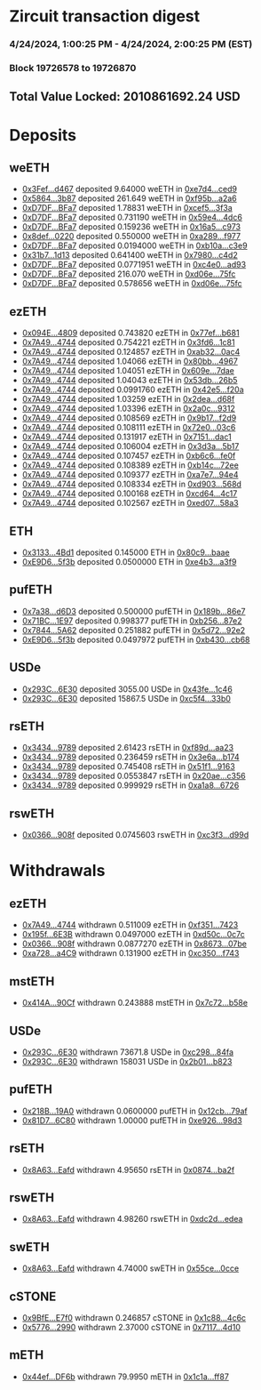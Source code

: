 # Zircuit transaction digest
### 4/24/2024, 1:00:25 PM - 4/24/2024, 2:00:25 PM (EST)
### Block 19726578 to 19726870

## Total Value Locked: 2010861692.24 USD

# Deposits
## weETH
- [0x3Fef...d467](https://etherscan.io/address/0x3Fef66D6B3F6b6553A6F2B63FbA6A1986d5cd467) deposited 9.64000 weETH in [0xe7d4...ced9](https://etherscan.io/tx/0x3Fef66D6B3F6b6553A6F2B63FbA6A1986d5cd467)
- [0x5864...3b87](https://etherscan.io/address/0x58649f377801890a3d1A73720c3148e099153b87) deposited 261.649 weETH in [0xf95b...a2a6](https://etherscan.io/tx/0x58649f377801890a3d1A73720c3148e099153b87)
- [0xD7DF...BFa7](https://etherscan.io/address/0xD7DF7E085214743530afF339aFC420c7c720BFa7) deposited 1.78831 weETH in [0xcef5...3f3a](https://etherscan.io/tx/0xD7DF7E085214743530afF339aFC420c7c720BFa7)
- [0xD7DF...BFa7](https://etherscan.io/address/0xD7DF7E085214743530afF339aFC420c7c720BFa7) deposited 0.731190 weETH in [0x59e4...4dc6](https://etherscan.io/tx/0xD7DF7E085214743530afF339aFC420c7c720BFa7)
- [0xD7DF...BFa7](https://etherscan.io/address/0xD7DF7E085214743530afF339aFC420c7c720BFa7) deposited 0.159236 weETH in [0x16a5...c973](https://etherscan.io/tx/0xD7DF7E085214743530afF339aFC420c7c720BFa7)
- [0x8def...0220](https://etherscan.io/address/0x8def0445479F5B57Df0A065Ea85ec3485fc40220) deposited 0.550000 weETH in [0xa289...f977](https://etherscan.io/tx/0x8def0445479F5B57Df0A065Ea85ec3485fc40220)
- [0xD7DF...BFa7](https://etherscan.io/address/0xD7DF7E085214743530afF339aFC420c7c720BFa7) deposited 0.0194000 weETH in [0xb10a...c3e9](https://etherscan.io/tx/0xD7DF7E085214743530afF339aFC420c7c720BFa7)
- [0x31b7...1d13](https://etherscan.io/address/0x31b7245Ad146553C4ac55B518c56Dd19BDD81d13) deposited 0.641400 weETH in [0x7980...c4d2](https://etherscan.io/tx/0x31b7245Ad146553C4ac55B518c56Dd19BDD81d13)
- [0xD7DF...BFa7](https://etherscan.io/address/0xD7DF7E085214743530afF339aFC420c7c720BFa7) deposited 0.0771951 weETH in [0xc4e0...ad93](https://etherscan.io/tx/0xD7DF7E085214743530afF339aFC420c7c720BFa7)
- [0xD7DF...BFa7](https://etherscan.io/address/0xD7DF7E085214743530afF339aFC420c7c720BFa7) deposited 216.070 weETH in [0xd06e...75fc](https://etherscan.io/tx/0xD7DF7E085214743530afF339aFC420c7c720BFa7)
- [0xD7DF...BFa7](https://etherscan.io/address/0xD7DF7E085214743530afF339aFC420c7c720BFa7) deposited 0.578656 weETH in [0xd06e...75fc](https://etherscan.io/tx/0xD7DF7E085214743530afF339aFC420c7c720BFa7)
## ezETH
- [0x094E...4809](https://etherscan.io/address/0x094EB64Ef973ADfF47779F992c0f0f43d8444809) deposited 0.743820 ezETH in [0x77ef...b681](https://etherscan.io/tx/0x094EB64Ef973ADfF47779F992c0f0f43d8444809)
- [0x7A49...4744](https://etherscan.io/address/0x7A493Be5c2ce014cD049Bf178a1ac0Db1B434744) deposited 0.754221 ezETH in [0x3fd6...1c81](https://etherscan.io/tx/0x7A493Be5c2ce014cD049Bf178a1ac0Db1B434744)
- [0x7A49...4744](https://etherscan.io/address/0x7A493Be5c2ce014cD049Bf178a1ac0Db1B434744) deposited 0.124857 ezETH in [0xab32...0ac4](https://etherscan.io/tx/0x7A493Be5c2ce014cD049Bf178a1ac0Db1B434744)
- [0x7A49...4744](https://etherscan.io/address/0x7A493Be5c2ce014cD049Bf178a1ac0Db1B434744) deposited 1.04066 ezETH in [0x80bb...4967](https://etherscan.io/tx/0x7A493Be5c2ce014cD049Bf178a1ac0Db1B434744)
- [0x7A49...4744](https://etherscan.io/address/0x7A493Be5c2ce014cD049Bf178a1ac0Db1B434744) deposited 1.04051 ezETH in [0x609e...7dae](https://etherscan.io/tx/0x7A493Be5c2ce014cD049Bf178a1ac0Db1B434744)
- [0x7A49...4744](https://etherscan.io/address/0x7A493Be5c2ce014cD049Bf178a1ac0Db1B434744) deposited 1.04043 ezETH in [0x53db...26b5](https://etherscan.io/tx/0x7A493Be5c2ce014cD049Bf178a1ac0Db1B434744)
- [0x7A49...4744](https://etherscan.io/address/0x7A493Be5c2ce014cD049Bf178a1ac0Db1B434744) deposited 0.0991760 ezETH in [0x42e5...f20a](https://etherscan.io/tx/0x7A493Be5c2ce014cD049Bf178a1ac0Db1B434744)
- [0x7A49...4744](https://etherscan.io/address/0x7A493Be5c2ce014cD049Bf178a1ac0Db1B434744) deposited 1.03259 ezETH in [0x2dea...d68f](https://etherscan.io/tx/0x7A493Be5c2ce014cD049Bf178a1ac0Db1B434744)
- [0x7A49...4744](https://etherscan.io/address/0x7A493Be5c2ce014cD049Bf178a1ac0Db1B434744) deposited 1.03396 ezETH in [0x2a0c...9312](https://etherscan.io/tx/0x7A493Be5c2ce014cD049Bf178a1ac0Db1B434744)
- [0x7A49...4744](https://etherscan.io/address/0x7A493Be5c2ce014cD049Bf178a1ac0Db1B434744) deposited 0.108569 ezETH in [0x9b17...f2d9](https://etherscan.io/tx/0x7A493Be5c2ce014cD049Bf178a1ac0Db1B434744)
- [0x7A49...4744](https://etherscan.io/address/0x7A493Be5c2ce014cD049Bf178a1ac0Db1B434744) deposited 0.108111 ezETH in [0x72e0...03c6](https://etherscan.io/tx/0x7A493Be5c2ce014cD049Bf178a1ac0Db1B434744)
- [0x7A49...4744](https://etherscan.io/address/0x7A493Be5c2ce014cD049Bf178a1ac0Db1B434744) deposited 0.131917 ezETH in [0x7151...dac1](https://etherscan.io/tx/0x7A493Be5c2ce014cD049Bf178a1ac0Db1B434744)
- [0x7A49...4744](https://etherscan.io/address/0x7A493Be5c2ce014cD049Bf178a1ac0Db1B434744) deposited 0.106004 ezETH in [0x3d3a...5b17](https://etherscan.io/tx/0x7A493Be5c2ce014cD049Bf178a1ac0Db1B434744)
- [0x7A49...4744](https://etherscan.io/address/0x7A493Be5c2ce014cD049Bf178a1ac0Db1B434744) deposited 0.107457 ezETH in [0xb6c6...fe0f](https://etherscan.io/tx/0x7A493Be5c2ce014cD049Bf178a1ac0Db1B434744)
- [0x7A49...4744](https://etherscan.io/address/0x7A493Be5c2ce014cD049Bf178a1ac0Db1B434744) deposited 0.108389 ezETH in [0xb14c...72ee](https://etherscan.io/tx/0x7A493Be5c2ce014cD049Bf178a1ac0Db1B434744)
- [0x7A49...4744](https://etherscan.io/address/0x7A493Be5c2ce014cD049Bf178a1ac0Db1B434744) deposited 0.109377 ezETH in [0xa7e7...94e4](https://etherscan.io/tx/0x7A493Be5c2ce014cD049Bf178a1ac0Db1B434744)
- [0x7A49...4744](https://etherscan.io/address/0x7A493Be5c2ce014cD049Bf178a1ac0Db1B434744) deposited 0.108334 ezETH in [0xd903...568d](https://etherscan.io/tx/0x7A493Be5c2ce014cD049Bf178a1ac0Db1B434744)
- [0x7A49...4744](https://etherscan.io/address/0x7A493Be5c2ce014cD049Bf178a1ac0Db1B434744) deposited 0.100168 ezETH in [0xcd64...4c17](https://etherscan.io/tx/0x7A493Be5c2ce014cD049Bf178a1ac0Db1B434744)
- [0x7A49...4744](https://etherscan.io/address/0x7A493Be5c2ce014cD049Bf178a1ac0Db1B434744) deposited 0.102567 ezETH in [0xed07...58a3](https://etherscan.io/tx/0x7A493Be5c2ce014cD049Bf178a1ac0Db1B434744)
## ETH
- [0x3133...4Bd1](https://etherscan.io/address/0x3133C76E7acD9F0C68f9bF71EB97440dBE564Bd1) deposited 0.145000 ETH in [0x80c9...baae](https://etherscan.io/tx/0x3133C76E7acD9F0C68f9bF71EB97440dBE564Bd1)
- [0xE9D6...5f3b](https://etherscan.io/address/0xE9D681F1dB4a4A0BdB5C510DBB0d9f87278e5f3b) deposited 0.0500000 ETH in [0xe4b3...a3f9](https://etherscan.io/tx/0xE9D681F1dB4a4A0BdB5C510DBB0d9f87278e5f3b)
## pufETH
- [0x7a38...d6D3](https://etherscan.io/address/0x7a385430cfbfA0550d43Ed6532Def1ca88F5d6D3) deposited 0.500000 pufETH in [0x189b...86e7](https://etherscan.io/tx/0x7a385430cfbfA0550d43Ed6532Def1ca88F5d6D3)
- [0x71BC...1E97](https://etherscan.io/address/0x71BCb66b34915fB08900dFA815D36eca03381E97) deposited 0.998377 pufETH in [0xb256...87e2](https://etherscan.io/tx/0x71BCb66b34915fB08900dFA815D36eca03381E97)
- [0x7844...5A62](https://etherscan.io/address/0x78445206870c52F7E648e57772eBDE7Ac31E5A62) deposited 0.251882 pufETH in [0x5d72...92e2](https://etherscan.io/tx/0x78445206870c52F7E648e57772eBDE7Ac31E5A62)
- [0xE9D6...5f3b](https://etherscan.io/address/0xE9D681F1dB4a4A0BdB5C510DBB0d9f87278e5f3b) deposited 0.0497972 pufETH in [0xb430...cb68](https://etherscan.io/tx/0xE9D681F1dB4a4A0BdB5C510DBB0d9f87278e5f3b)
## USDe
- [0x293C...6E30](https://etherscan.io/address/0x293C6937D8D82e05B01335F7B33FBA0c8e256E30) deposited 3055.00 USDe in [0x43fe...1c46](https://etherscan.io/tx/0x293C6937D8D82e05B01335F7B33FBA0c8e256E30)
- [0x293C...6E30](https://etherscan.io/address/0x293C6937D8D82e05B01335F7B33FBA0c8e256E30) deposited 15867.5 USDe in [0xc5f4...33b0](https://etherscan.io/tx/0x293C6937D8D82e05B01335F7B33FBA0c8e256E30)
## rsETH
- [0x3434...9789](https://etherscan.io/address/0x34349c5569e7B846c3558961552D2202760A9789) deposited 2.61423 rsETH in [0xf89d...aa23](https://etherscan.io/tx/0x34349c5569e7B846c3558961552D2202760A9789)
- [0x3434...9789](https://etherscan.io/address/0x34349c5569e7B846c3558961552D2202760A9789) deposited 0.236459 rsETH in [0x3e6a...b174](https://etherscan.io/tx/0x34349c5569e7B846c3558961552D2202760A9789)
- [0x3434...9789](https://etherscan.io/address/0x34349c5569e7B846c3558961552D2202760A9789) deposited 0.745408 rsETH in [0x51f1...9163](https://etherscan.io/tx/0x34349c5569e7B846c3558961552D2202760A9789)
- [0x3434...9789](https://etherscan.io/address/0x34349c5569e7B846c3558961552D2202760A9789) deposited 0.0553847 rsETH in [0x20ae...c356](https://etherscan.io/tx/0x34349c5569e7B846c3558961552D2202760A9789)
- [0x3434...9789](https://etherscan.io/address/0x34349c5569e7B846c3558961552D2202760A9789) deposited 0.999929 rsETH in [0xa1a8...6726](https://etherscan.io/tx/0x34349c5569e7B846c3558961552D2202760A9789)
## rswETH
- [0x0366...908f](https://etherscan.io/address/0x036696a5b3Ce9B6cC16785Fa8D2d19bA2bf5908f) deposited 0.0745603 rswETH in [0xc3f3...d99d](https://etherscan.io/tx/0x036696a5b3Ce9B6cC16785Fa8D2d19bA2bf5908f)
# Withdrawals
## ezETH
- [0x7A49...4744](https://etherscan.io/address/0x7A493Be5c2ce014cD049Bf178a1ac0Db1B434744) withdrawn 0.511009 ezETH in [0xf351...7423](https://etherscan.io/tx/0x7A493Be5c2ce014cD049Bf178a1ac0Db1B434744)
- [0x195f...6E3B](https://etherscan.io/address/0x195f02b4ab8146163BF1Ccc1725d46cd97B66E3B) withdrawn 0.0497000 ezETH in [0xd50c...0c7c](https://etherscan.io/tx/0x195f02b4ab8146163BF1Ccc1725d46cd97B66E3B)
- [0x0366...908f](https://etherscan.io/address/0x036696a5b3Ce9B6cC16785Fa8D2d19bA2bf5908f) withdrawn 0.0877270 ezETH in [0x8673...07be](https://etherscan.io/tx/0x036696a5b3Ce9B6cC16785Fa8D2d19bA2bf5908f)
- [0xa728...a4C9](https://etherscan.io/address/0xa7281BB2Bae7d1Ee7812C9Aa13b92B5535cda4C9) withdrawn 0.131900 ezETH in [0xc350...f743](https://etherscan.io/tx/0xa7281BB2Bae7d1Ee7812C9Aa13b92B5535cda4C9)
## mstETH
- [0x414A...90Cf](https://etherscan.io/address/0x414A7E4a5f319fA4a1649d6632daC1B11Da790Cf) withdrawn 0.243888 mstETH in [0x7c72...b58e](https://etherscan.io/tx/0x414A7E4a5f319fA4a1649d6632daC1B11Da790Cf)
## USDe
- [0x293C...6E30](https://etherscan.io/address/0x293C6937D8D82e05B01335F7B33FBA0c8e256E30) withdrawn 73671.8 USDe in [0xc298...84fa](https://etherscan.io/tx/0x293C6937D8D82e05B01335F7B33FBA0c8e256E30)
- [0x293C...6E30](https://etherscan.io/address/0x293C6937D8D82e05B01335F7B33FBA0c8e256E30) withdrawn 158031 USDe in [0x2b01...b823](https://etherscan.io/tx/0x293C6937D8D82e05B01335F7B33FBA0c8e256E30)
## pufETH
- [0x218B...19A0](https://etherscan.io/address/0x218B8618329db4cEDF03F0A2D62B28cFD9E219A0) withdrawn 0.0600000 pufETH in [0x12cb...79af](https://etherscan.io/tx/0x218B8618329db4cEDF03F0A2D62B28cFD9E219A0)
- [0x81D7...6C80](https://etherscan.io/address/0x81D7C693ae6Fa3F5D307eE74804F525bb9496C80) withdrawn 1.00000 pufETH in [0xe926...98d3](https://etherscan.io/tx/0x81D7C693ae6Fa3F5D307eE74804F525bb9496C80)
## rsETH
- [0x8A63...Eafd](https://etherscan.io/address/0x8A6343f3534287369e4927847F6B1d6192edEafd) withdrawn 4.95650 rsETH in [0x0874...ba2f](https://etherscan.io/tx/0x8A6343f3534287369e4927847F6B1d6192edEafd)
## rswETH
- [0x8A63...Eafd](https://etherscan.io/address/0x8A6343f3534287369e4927847F6B1d6192edEafd) withdrawn 4.98260 rswETH in [0xdc2d...edea](https://etherscan.io/tx/0x8A6343f3534287369e4927847F6B1d6192edEafd)
## swETH
- [0x8A63...Eafd](https://etherscan.io/address/0x8A6343f3534287369e4927847F6B1d6192edEafd) withdrawn 4.74000 swETH in [0x55ce...0cce](https://etherscan.io/tx/0x8A6343f3534287369e4927847F6B1d6192edEafd)
## cSTONE
- [0x9BfE...E7f0](https://etherscan.io/address/0x9BfEE8834949B358f99C996ecF65422f2a25E7f0) withdrawn 0.246857 cSTONE in [0x1c88...4c6c](https://etherscan.io/tx/0x9BfEE8834949B358f99C996ecF65422f2a25E7f0)
- [0x5776...2990](https://etherscan.io/address/0x5776F7cf6A8639e72C020aD9CFEC4656ae4a2990) withdrawn 2.37000 cSTONE in [0x7117...4d10](https://etherscan.io/tx/0x5776F7cf6A8639e72C020aD9CFEC4656ae4a2990)
## mETH
- [0x44ef...DF6b](https://etherscan.io/address/0x44efc8dF59Dc93aeABC4E2194E8f30264A45DF6b) withdrawn 79.9950 mETH in [0x1c1a...ff87](https://etherscan.io/tx/0x44efc8dF59Dc93aeABC4E2194E8f30264A45DF6b)
